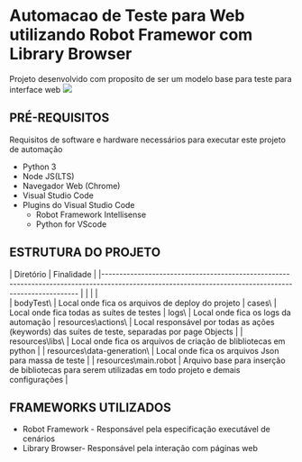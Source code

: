 
# Automacao de Teste para Web utilizando Robot Framewor com Library Browser

Projeto desenvolvido com proposito de ser um modelo base para teste para interface web <img src="https://img.icons8.com/external-kiranshastry-solid-kiranshastry/64/000000/external-robot-artificial-intelligence-kiranshastry-solid-kiranshastry.png"/>


## PRÉ-REQUISITOS

Requisitos de software e hardware necessários para executar este projeto de automação 

*   Python 3
*   Node JS(LTS)
*   Navegador Web (Chrome)
*   Visual Studio Code
*   Plugins do Visual Studio Code
    * Robot Framework Intellisense
    * Python for VScode
    
    
## ESTRUTURA DO PROJETO

| Diretório                   	| Finalidade       	                                                                                        | 
|----------------------------------------------------------------------------------------------------------------------------------------------------- |
|                                           |                                                                                                          |  
| bodyTest\                 	              | Local onde fica os arquivos de deploy do projeto
| cases\         	                          | Local onde fica todas as suítes de testes
| logs\         	                          | Local onde fica os logs da automação
| resources\actions\    			              | Local responsável por todas as ações (keywords) das suítes de teste, separadas por page Objects                 	|
| resources\libs\    						            | Local onde fica os arquivos de criação de blibliotecas em python                      	|
| resources\data-generation\    						| Local onde fica os arquivos Json para massa de teste                              		|
| resources\main.robot                   	  | Arquivo base para inserção de bibliotecas para serem utilizadas em todo projeto e demais configurações                                	|
         


## FRAMEWORKS UTILIZADOS

* Robot Framework -  Responsável pela especificação executável de cenários
* Library Browser-   Responsável pela interação com páginas web

